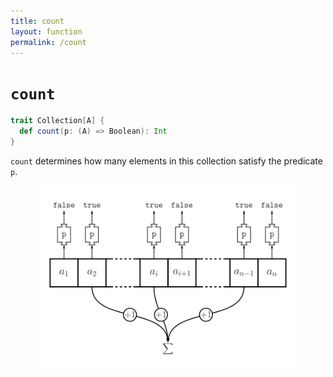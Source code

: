 ```yaml
---
title: count
layout: function
permalink: /count
---
```


# `count`

~~~ scala
trait Collection[A] {
  def count(p: (A) => Boolean): Int
}
~~~

`count` determines how many elements in this collection satisfy the predicate `p`.

<figure class="diagram">
  <img src="images/count.svg" alt="count function">
  <!-- <figcaption class="diagram-desc"></figcaption> -->
</figure>

